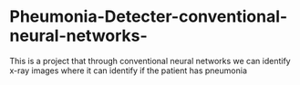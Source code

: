 # Pheumonia-Detecter-conventional-neural-networks-
This is a project that through conventional neural networks we can identify x-ray images where it can identify if the patient has pneumonia
